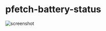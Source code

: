 # pfetch-battery-status

![screenshot](https://raw.githubusercontent.com/stking68/pfetch-battery-status/main/screenshot.png)
